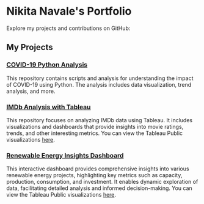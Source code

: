 # Nikita Navale's Portfolio

Explore my projects and contributions on GitHub:

## My Projects

### [COVID-19 Python Analysis](https://github.com/nikitanavale/covid19_python_analysis)
This repository contains scripts and analysis for understanding the impact of COVID-19 using Python. The analysis includes data visualization, trend analysis, and more.

### [IMDb Analysis with Tableau](https://github.com/nikitanavale/imdb_analysis_tableau)
This repository focuses on analyzing IMDb data using Tableau. It includes visualizations and dashboards that provide insights into movie ratings, trends, and other interesting metrics. You can view the Tableau Public visualizations [here](https://public.tableau.com/app/profile/nikita5358/vizzes).

### [Renewable Energy Insights Dashboard](https://github.com/nikitanavale/imdb_analysis_tableau)
This interactive dashboard provides comprehensive insights into various renewable energy projects, highlighting key metrics such as capacity, production, consumption, and investment. It enables dynamic exploration of data, facilitating detailed analysis and informed decision-making. You can view the Tableau Public visualizations [here](https://public.tableau.com/app/profile/nikita5358/viz/RenewableEnergyAnalysis_17189382314330/Dashboard1).
